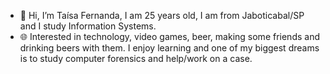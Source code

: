 - 🌈 Hi, I’m Taísa Fernanda, I am 25 years old, I am from Jaboticabal/SP and I study Information Systems.
- 🌐 Interested in technology, video games, beer, making some friends and drinking beers with them. I enjoy learning and one of my biggest dreams is to study computer forensics and help/work on a case.  


<!---
TaisaFernanda/TaisaFernanda is a ✨ special ✨ repository because its `README.md` (this file) appears on your GitHub profile.
You can click the Preview link to take a look at your changes.
--->
